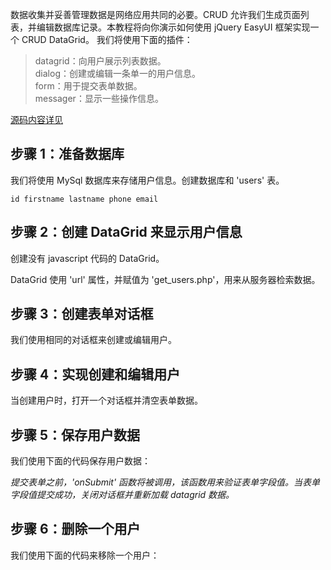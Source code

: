 数据收集并妥善管理数据是网络应用共同的必要。CRUD 允许我们生成页面列表，并编辑数据库记录。本教程将向你演示如何使用 jQuery EasyUI 框架实现一个 CRUD DataGrid。
我们将使用下面的插件：
>datagrid：向用户展示列表数据。
<br/>dialog：创建或编辑一条单一的用户信息。
<br/>form：用于提交表单数据。
<br/>messager：显示一些操作信息。

[源码内容详见](../example/curd/curd1.php)

## 步骤 1：准备数据库
我们将使用 MySql 数据库来存储用户信息。创建数据库和 'users' 表。

``id firstname lastname phone email``

## 步骤 2：创建 DataGrid 来显示用户信息
创建没有 javascript 代码的 DataGrid。


DataGrid 使用 'url' 属性，并赋值为 'get_users.php'，用来从服务器检索数据。

## 步骤 3：创建表单对话框
我们使用相同的对话框来创建或编辑用户。

## 步骤 4：实现创建和编辑用户
当创建用户时，打开一个对话框并清空表单数据。

## 步骤 5：保存用户数据
我们使用下面的代码保存用户数据：

*提交表单之前，'onSubmit' 函数将被调用，该函数用来验证表单字段值。当表单字段值提交成功，关闭对话框并重新加载 datagrid 数据。*

## 步骤 6：删除一个用户
我们使用下面的代码来移除一个用户：